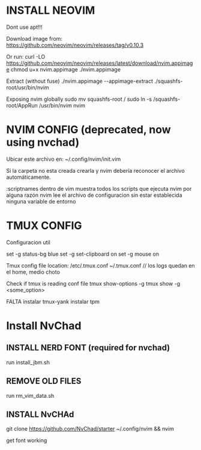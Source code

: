 # INSTALL NEOVIM
Dont use apt!!!

Download image from:
    https://github.com/neovim/neovim/releases/tag/v0.10.3

Or run:
curl -LO https://github.com/neovim/neovim/releases/latest/download/nvim.appimage
chmod u+x nvim.appimage
./nvim.appimage

Extract (without fuse)
./nvim.appimage --appimage-extract
./squashfs-root/usr/bin/nvim

Exposing nvim globally
sudo mv squashfs-root /
sudo ln -s /squashfs-root/AppRun /usr/bin/nvim
nvim


# NVIM CONFIG (deprecated, now using nvchad)

Ubicar este archivo en:
    ~/.config/nvim/init.vim

Si la carpeta no esta creada crearla y nvim debería reconocer el archivo automáticamente.

:scriptnames dentro de vim muestra todos los scripts que ejecuta nvim
    por alguna razón nvim lee el archivo de configuracion sin estar establecida ninguna variable de entorno


# TMUX CONFIG

Configuracion util

set -g status-bg blue 
set -g set-clipboard on
set -g mouse on


Tmux config file location:
/etc/.tmux.conf
~/.tmux.conf // los logs quedan en el home, medio choto

Check if tmux is reading conf file
tmux show-options -g
tmux show -g <some_option>

FALTA
 instalar tmux-yank
 instalar tpm

# Install NvChad

## INSTALL NERD FONT (required for nvchad)
run install_jbm.sh

## REMOVE OLD FILES
run rm_vim_data.sh

## INSTALL NvCHAd
git clone https://github.com/NvChad/starter ~/.config/nvim && nvim

get font working
